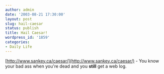 ```yaml
---
author: admin
date: '2003-08-21 17:30:00'
layout: post
slug: hail-caesar
status: publish
title: Hail Caesar!
wordpress_id: '1859'
categories:
- Daily Life
---
```


[http://www.sankey.ca/caesar/](http://www.sankey.ca/caesar/) - You know
your bad ass when you're dead and you **still** get a web log.
